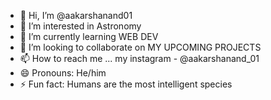 - 👋 Hi, I’m @aakarshanand01
- 👀 I’m interested in Astronomy
- 🌱 I’m currently learning WEB DEV
- 💞️ I’m looking to collaborate on MY UPCOMING PROJECTS
- 📫 How to reach me ... my instagram - @aakarshanand_01
- 😄 Pronouns: He/him
- ⚡ Fun fact: Humans are the most intelligent species

<!---
aakarshanand01/aakarshanand01 is a ✨ special ✨ repository because its `README.md` (this file) appears on your GitHub profile.
You can click the Preview link to take a look at your changes.
--->
